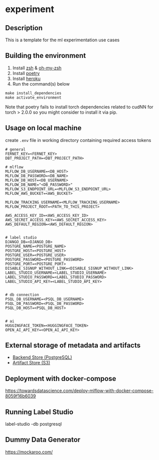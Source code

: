 # experiment

## Description
This is a template for the ml experimentation use cases

## Building the environment
1. Install [zsh](https://github.com/ohmyzsh/ohmyzsh/wiki/Installing-ZSH) & [oh-my-zsh](https://ohmyz.sh/)
2. Install [poetry](https://python-poetry.org/docs/)
3. Install [heroku](https://devcenter.heroku.com/articles/heroku-cli#install-the-heroku-cli)
4. Run the command(s) below
```
make install_dependencies
make activate_environment
```
Note that poetry fails to install torch dependencies related to cudNN for torch > 2.0.0
so you might consider to install it via pip.

## Usage on local machine
create `.env` file in working directory containing required access tokens
```
# general
FERNET_KEY=<FERNET_KEY>
DBT_PROJECT_PATH=<DBT_PROJECT_PATH>

# mlflow
MLFLOW_DB_USERNAME=<DB_HOST>
MLFLOW_DB_PASSWORD=<DB_NAME>
MLFLOW_DB_HOST=<DB_USERNAME>
MLFLOW_DB_NAME="<DB_PASSWORD>"
MLFLOW_S3_ENDPOINT_URL=<MLFLOW_S3_ENDPOINT_URL>
MLFLOW_AWS_BUCKET=<AWS_BUCKET>

MLFLOW_TRACKING_USERNAME=<MLFLOW_TRACKING_USERNAME>
MLFLOW_PROJECT_ROOT=<PATH_TO_THIS_PROJECT>

AWS_ACCESS_KEY_ID=<AWS_ACCESS_KEY_ID>
AWS_SECRET_ACCESS_KEY=<AWS_SECRET_ACCESS_KEY>
AWS_DEFAULT_REGION=<AWS_DEFAULT_REGION>


# label studio
DJANGO_DB=<DJANGO_DB>
POSTGRE_NAME=<POSTGRE_NAME>
POSTGRE_HOST=<POSTGRE_HOST>
POSTGRE_USER=<POSTGRE_USER>
POSTGRE_PASSWORD=<POSTGRE_PASSWORD>
POSTGRE_PORT=<POSTGRE_PORT>
DISABLE_SIGNUP_WITHOUT_LINK=<DISABLE_SIGNUP_WITHOUT_LINK>
LABEL_STUDIO_USERNAME=<LABEL_STUDIO_USERNAME>
LABEL_STUDIO_PASSWORD=<LABEL_STUDIO_PASSWORD>
LABEL_STUDIO_API_KEY=<LABEL_STUDIO_API_KEY>


# db connection
PSQL_DB_USERNAME=<PSQL_DB_USERNAME>
PSQL_DB_PASSWORD=<PSQL_DB_PASSWORD>
PSQL_DB_HOST=<PSQL_DB_HOST>


# ai
HUGGINGFACE_TOKEN=<HUGGINGFACE_TOKEN>
OPEN_AI_API_KEY=<OPEN_AI_API_KEY>
```
## External storage of metadata and artifacts

* [Backend Store (PostgreSQL)](https://mlflow.org/docs/latest/tracking.html#id77)
* [Artifact Store (S3)](https://mlflow.org/docs/latest/tracking.html#amazon-s3-and-s3-compatible-storage)

## Deployment with docker-compose
https://towardsdatascience.com/deploy-mlflow-with-docker-compose-8059f16b6039

## Running Label Studio
label-studio -db postgresql

## Dummy Data Generator
https://mockaroo.com/